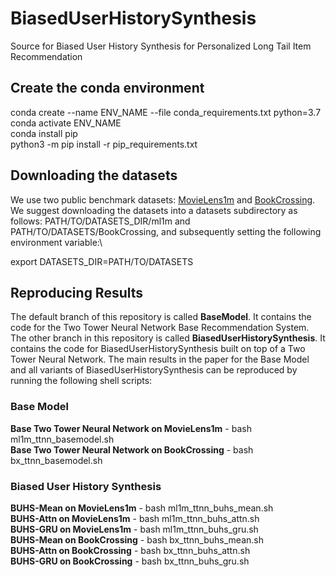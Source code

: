 # BiasedUserHistorySynthesis

Source for Biased User History Synthesis for Personalized Long Tail Item Recommendation

## Create the conda environment

conda create --name ENV_NAME --file conda_requirements.txt python=3.7 \
conda activate ENV_NAME \
conda install pip \
python3 -m pip install -r pip_requirements.txt

## Downloading the datasets

We use two public benchmark datasets: [MovieLens1m](https://grouplens.org/datasets/movielens/1m/) and [BookCrossing](http://www2.informatik.uni-freiburg.de/~cziegler/BX/). We suggest downloading the datasets into a datasets subdirectory as follows: PATH/TO/DATASETS_DIR/ml1m and PATH/TO/DATASETS/BookCrossing, and subsequently setting the following environment variable:\

export DATASETS_DIR=PATH/TO/DATASETS


## Reproducing Results

The default branch of this repository is called **BaseModel**. It contains the code for the Two Tower Neural Network Base Recommendation System. The other branch in this repository is called **BiasedUserHistorySynthesis**. It contains the code for BiasedUserHistorySynthesis built on top of a Two Tower Neural Network. The main results in the paper for the Base Model and all variants of BiasedUserHistorySynthesis can be reproduced by running the following shell scripts:

### Base Model

**Base Two Tower Neural Network on MovieLens1m** -  bash ml1m_ttnn_basemodel.sh\
**Base Two Tower Neural Network on BookCrossing** - bash bx_ttnn_basemodel.sh

### Biased User History Synthesis

**BUHS-Mean on MovieLens1m**  -  bash ml1m_ttnn_buhs_mean.sh \
**BUHS-Attn on MovieLens1m**  -  bash ml1m_ttnn_buhs_attn.sh \
**BUHS-GRU on MovieLens1m**   -  bash ml1m_ttnn_buhs_gru.sh \
**BUHS-Mean on BookCrossing** -  bash bx_ttnn_buhs_mean.sh \
**BUHS-Attn on BookCrossing** -  bash bx_ttnn_buhs_attn.sh \
**BUHS-GRU on BookCrossing**  -  bash bx_ttnn_buhs_gru.sh 





